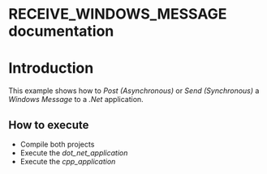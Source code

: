 
# RECEIVE_WINDOWS_MESSAGE documentation

# Introduction

This example shows how to *Post (Asynchronous)* or *Send (Synchronous)* a *Windows Message* to a *.Net* application.

## How to execute

- Compile both projects
- Execute the *dot_net_application*
- Execute the *cpp_application*



